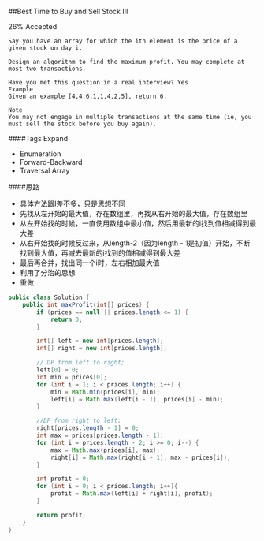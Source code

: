 ##Best Time to Buy and Sell Stock III

26% Accepted

	Say you have an array for which the ith element is the price of a given stock on day i.

	Design an algorithm to find the maximum profit. You may complete at most two transactions.

	Have you met this question in a real interview? Yes
	Example
	Given an example [4,4,6,1,1,4,2,5], return 6.

	Note
	You may not engage in multiple transactions at the same time (ie, you must sell the stock before you buy again).

####Tags Expand
- Enumeration
- Forward-Backward
- Traversal Array

####思路
- 具体方法跟I差不多，只是思想不同
- 先找从左开始的最大值，存在数组里，再找从右开始的最大值，存在数组里
- 从左开始找的时候，一直使用数组中最小值，然后用最新的i找到值相减得到最大差
- 从右开始找的时候反过来，从length-2（因为length - 1是初值）开始，不断找到最大值，再减去最新的i找到的值相减得到最大差
- 最后再合并，找出同一个i时，左右相加最大值
- 利用了分治的思想
- 重做


```java
public class Solution {
    public int maxProfit(int[] prices) {
        if (prices == null || prices.length <= 1) {
            return 0;
        }

        int[] left = new int[prices.length];
        int[] right = new int[prices.length];

        // DP from left to right;
        left[0] = 0;
        int min = prices[0];
        for (int i = 1; i < prices.length; i++) {
            min = Math.min(prices[i], min);
            left[i] = Math.max(left[i - 1], prices[i] - min);
        }

        //DP from right to left;
        right[prices.length - 1] = 0;
        int max = prices[prices.length - 1];
        for (int i = prices.length - 2; i >= 0; i--) {
            max = Math.max(prices[i], max);
            right[i] = Math.max(right[i + 1], max - prices[i]);
        }

        int profit = 0;
        for (int i = 0; i < prices.length; i++){
            profit = Math.max(left[i] + right[i], profit);
        }

        return profit;
    }
}
```
